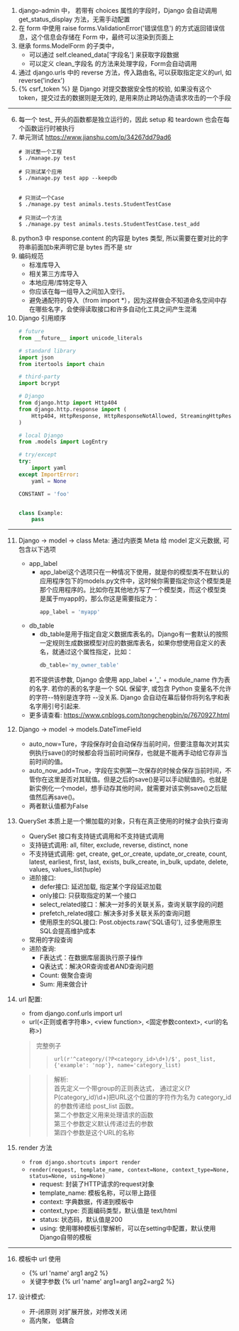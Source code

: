1. django-admin 中， 若带有 choices 属性的字段时，Django 会自动调用 get_status_display 方法，无需手动配置
2. 在 form 中使用 raise forms.ValidationError('错误信息') 的方式返回错误信息，这个信息会存储在 Form 中，最终可以渲染到页面上
3. 继承 forms.ModelForm 的子类中，
    * 可以通过 self.cleaned_data['字段名'] 来获取字段数据
    * 可以定义 clean_字段名 的方法来处理字段，Form会自动调用
4. 通过 django.urls 中的 reverse 方法，传入路由名, 可以获取指定定义的url, 如 reverse('index')
5. {% csrf_token %} 是 Django 对提交数据安全性的校验, 如果没有这个 token，提交过去的数据则是无效的, 是用来防止跨站伪造请求攻击的一个手段
---
6. 每一个 test_ 开头的函数都是独立运行的，因此 setup 和 teardown 也会在每个函数运行时被执行
7. 单元测试 https://www.jianshu.com/p/34267dd79ad6
    ```
    # 测试整一个工程
    $ ./manage.py test 

    # 只测试某个应用
    $ ./manage.py test app --keepdb


    # 只测试一个Case
    $ ./manage.py test animals.tests.StudentTestCase

    # 只测试一个方法
    $ ./manage.py test animals.tests.StudentTestCase.test_add
    ```
8. python3 中 response.content 的内容是 bytes 类型, 所以需要在要对比的字符串前面加b来声明它是 bytes 而不是 str
9. 编码规范
    * 标准库导入
    * 相关第三方库导入
    * 本地应用/库特定导入 
    * 你应该在每一组导入之间加入空行。
    * 避免通配符的导入（from import *），因为这样做会不知道命名空间中存在哪些名字，会使得读取接口和许多自动化工具之间产生混淆
10. Django 引用顺序
    ```python
    # future
    from __future__ import unicode_literals

    # standard library
    import json
    from itertools import chain

    # third-party
    import bcrypt

    # Django
    from django.http import Http404
    from django.http.response import (
        Http404, HttpResponse, HttpResponseNotAllowed, StreamingHttpResponse, cookie,
    )

    # local Django
    from .models import LogEntry

    # try/except
    try:
        import yaml
    except ImportError:
        yaml = None

    CONSTANT = 'foo'


    class Example:
        pass
    ```
---
11. Django -> model -> class Meta: 通过内嵌类 Meta 给 model 定义元数据, 可包含以下选项
    * app_label
        * app_label这个选项只在一种情况下使用，就是你的模型类不在默认的应用程序包下的models.py文件中，这时候你需要指定你这个模型类是那个应用程序的。比如你在其他地方写了一个模型类，而这个模型类是属于myapp的，那么你这是需要指定为：
            ```python
            app_label = 'myapp'
            ```
    * db_table
        * db_table是用于指定自定义数据库表名的。Django有一套默认的按照一定规则生成数据模型对应的数据库表名，如果你想使用自定义的表名，就通过这个属性指定，比如：
            ```python
            db_table='my_owner_table' 
            ```
        若不提供该参数, Django 会使用 app_label + '_' + module_name 作为表的名字.
        若你的表的名字是一个 SQL 保留字, 或包含 Python 变量名不允许的字符--特别是连字符 --没关系. Django 会自动在幕后替你将列名字和表名字用引号引起来.
    * 更多请查看: https://www.cnblogs.com/tongchengbin/p/7670927.html
12. Django -> model -> models.DateTimeField
    * auto_now=Ture，字段保存时会自动保存当前时间，但要注意每次对其实例执行save()的时候都会将当前时间保存，也就是不能再手动给它存非当前时间的值。
    * auto_now_add=True，字段在实例第一次保存的时候会保存当前时间，不管你在这里是否对其赋值。但是之后的save()是可以手动赋值的。也就是新实例化一个model，想手动存其他时间，就需要对该实例save()之后赋值然后再save()。
    * 两者默认值都为False
13. QuerySet 本质上是一个懒加载的对象，只有在真正使用的时候才会执行查询
    * QuerySet 接口有支持链式调用和不支持链式调用
    * 支持链式调用: all, filter, exclude, reverse, distinct, none
    * 不支持链式调用: get, create, get_or_create, update_or_create, count, latest, earliest, first, last, exists, bulk_create, in_bulk, update, delete, values, values_list(tuple)
    * 进阶接口:
        * defer接口: 延迟加载, 指定某个字段延迟加载
        * only接口: 只获取指定的某一个接口
        * select_related接口：解决一对多的关联关系，查询关联字段的问题
        * prefetch_related接口: 解决多对多关联关系的查询问题
        * 使用原生的SQL接口: Post.objects.raw('SQL语句'), 过多使用原生SQL会提高维护成本
    * 常用的字段查询
    * 进阶查询:
        * F表达式：在数据库层面执行原子操作
        * Q表达式：解决OR查询或者AND查询问题
        * Count: 做聚合查询
        * Sum: 用来做合计
14. url 配置:
    * from django.conf.urls import url
    * url(<正则或者字符串>, \<view function\>, <固定参数context>, \<url的名称>)
    > 完整例子
    >> `url(r'^category/(?P<category_id>\d+)/$', post_list, {'example': 'nop'}, name='category_list)` 

    >> 解析:   
    >> 首先定义一个带group的正则表达式， 通过定义(?P(category_id)\d+)把URL这个位置的字符作为名为 category_id 的参数传递给 post_list 函数。  
    >> 第二个参数定义用来处理请求的函数  
    >> 第三个参数定义默认传递过去的参数  
    >> 第四个参数是这个URL的名称

15. render 方法 
    * `from django.shortcuts import render`
    * `render(request, template_name, context=None, context_type=None, status=None, using=None)`  
        + request: 封装了HTTP请求的request对象
        + template_name: 模板名称，可以带上路径
        + context: 字典数据，传递到模板中
        + context_type: 页面编码类型，默认值是 text/html
        + status: 状态码，默认值是200
        + using: 使用哪种模板引擎解析，可以在setting中配置，默认使用Django自带的模板

---
16. 模板中 url 使用
    * {% url 'name' arg1 arg2 %}
    * 关键字参数 {% url 'name' arg1=arg1 arg2=arg2 %}

17. 设计模式:
    * 开-闭原则 对扩展开放，对修改关闭
    * 高内聚， 低耦合
